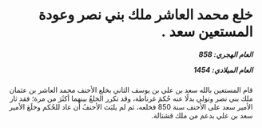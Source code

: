 <h1 dir="rtl">خلع محمد العاشر ملك بني نصر وعودة المستعين سعد .</h1>

<h5 dir="rtl">العام الهجري:  858

العام الميلادي: 1454

</h5>

<p dir="rtl">قام المستعين بالله سعد بن علي بن يوسف الثاني بخلع الأحنف محمد العاشر بن عثمان ملك بني نصر وتولي بدلًا عنه حُكمَ غرناطة، وقد تكرر الخلعُ بينهما أكثَرَ من مرة؛ فقد ثار الأمير سعد على الأحنف سنة 850 فخلعه، ثم لم يلبَث الأحنفُ أن عاد للحُكم وخلَعَ الأمير سعد بن علي بدعم من ملك قشتالة.</p></br>
